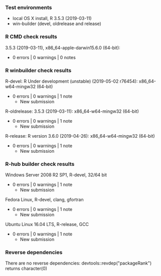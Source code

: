 ### Test environments

* local OS X install, R 3.5.3 (2019-03-11)
* win-builder (devel, oldrelease and release)


### R CMD check results

3.5.3 (2019-03-11), x86_64-apple-darwin15.6.0 (64-bit):
* 0 errors | 0 warnings | 0 notes


### R winbuilder check results

R-devel: R Under development (unstable) (2019-05-02 r76454): x86_64-w64-mingw32 (64-bit)
* 0 errors | 0 warnings | 1 note
  - New submission

R-oldrelease: 3.5.3 (2019-03-11): x86_64-w64-mingw32 (64-bit)
* 0 errors | 0 warnings | 1 note
  - New submission

R-release: R version 3.6.0 (2019-04-26): x86_64-w64-mingw32 (64-bit)
* 0 errors | 0 warnings | 1 note
  - New submission


### R-hub builder check results

Windows Server 2008 R2 SP1, R-devel, 32/64 bit
* 0 errors | 0 warnings | 1 note
  - New submission

Fedora Linux, R-devel, clang, gfortran
* 0 errors | 0 warnings | 1 note
  - New submission

Ubuntu Linux 16.04 LTS, R-release, GCC
* 0 errors | 0 warnings | 1 note
  - New submission


### Reverse dependencies

There are no reverse dependencies:
  devtools::revdep("packageRank") returns character(0)
